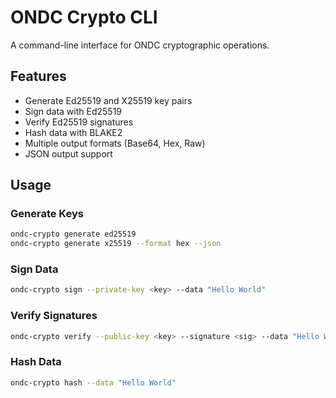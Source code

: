 # ONDC Crypto CLI

A command-line interface for ONDC cryptographic operations.

## Features

- Generate Ed25519 and X25519 key pairs
- Sign data with Ed25519
- Verify Ed25519 signatures
- Hash data with BLAKE2
- Multiple output formats (Base64, Hex, Raw)
- JSON output support

## Usage

### Generate Keys
```bash
ondc-crypto generate ed25519
ondc-crypto generate x25519 --format hex --json
```

### Sign Data
```bash
ondc-crypto sign --private-key <key> --data "Hello World"
```

### Verify Signatures
```bash
ondc-crypto verify --public-key <key> --signature <sig> --data "Hello World"
```

### Hash Data
```bash
ondc-crypto hash --data "Hello World"
``` 